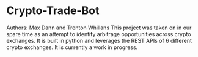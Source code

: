 # Crypto-Trade-Bot
Authors: Max Dann and Trenton Whillans
This project was taken on in our spare time as an attempt to identify arbitrage opportunities across crypto exchanges. It is built in python and leverages the REST APIs of 6 different crypto exchanges. It is currently a work in progress.
